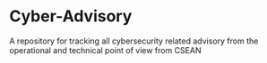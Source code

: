 # Cyber-Advisory
A repository for tracking all cybersecurity related advisory from the operational and technical point of view from CSEAN 
